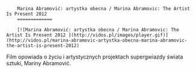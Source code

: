 
        Marina Abramović: artystka obecna / Marina Abramovic: The Artist Is Present 2012 
        =============
        
        [![Marina Abramović: artystka obecna / Marina Abramovic: The Artist Is Present 2012 ](http://vidos.pl/images/player.gif)](http://vidos.pl/marina-abramovic-artystka-obecna-marina-abramovic-the-artist-is-present-2012)
        
        
 Film opowiada o życiu i artystycznych projektach supergwiazdy świata sztuki, Mariny Abramović.
    